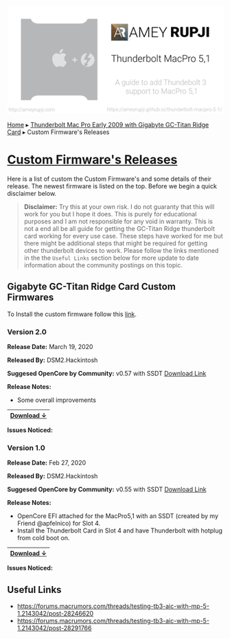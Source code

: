 ![thunderbolt mac pro 5,1 cover](./images/thunderbolt-mac-pro-5-1.png)

[Home](./README.md) ▸ [Thunderbolt Mac Pro Early 2009 with Gigabyte GC-Titan Ridge Card](./GC-TitanRidge.md) ▸ Custom Firmware's Releases 

# [Custom Firmware's Releases](https://ameyrupji.github.io/thunderbolt-macpro-5-1/GC-TitanRidge-CustomFirmware.html)

Here is a list of custom the Custom Firmware's and some details of their release. The newest firmware is listed on the top. Before we begin a quick disclaimer below.


> **Disclaimer:** Try this at your own risk. I do not guaranty that this will work for you but I hope it does. This is purely for educational purposes and I am not responsible for any void in warranty. This is not a end all be all guide for getting the GC-Titan Ridge thunderbolt card working for every use case. These steps have worked for me but there might be additional steps that might be required for getting other thunderbolt devices to work. Please follow the links mentioned in the the `Useful Links` section below for more update to date information about the community postings on this topic.

## Gigabyte GC-Titan Ridge Card Custom Firmwares

To Install the custom firmware follow this [link](./GC-TitanRidge.md).

### Version 2.0

**Release Date:** March 19, 2020

**Released By:** DSM2.Hackintosh

**Suggesed OpenCore by Community:** v0.57 with SSDT [Download Link](https://forums.macrumors.com/threads/testing-tb3-aic-with-mp-5-1.2143042/post-28370189) 

**Release Notes:**

- Some overall improvements 

| [Download ↓](https://forums.macrumors.com/threads/testing-tb3-aic-with-mp-5-1.2143042/post-28291766) |
|-----|

**Issues Noticed:**

### Version 1.0

**Release Date:** Feb 27, 2020

**Released By:** DSM2.Hackintosh

**Suggesed OpenCore by Community:** v0.55 with SSDT [Download Link](hhttps://forums.macrumors.com/threads/testing-tb3-aic-with-mp-5-1.2143042/post-28246620) 

**Release Notes:**

- OpenCore EFI attached for the MacPro5,1 with an SSDT (created by my Friend @apfelnico) for Slot 4.
- Install the Thunderbolt Card in Slot 4 and have Thunderbolt with hotplug from cold boot on.

| [Download ↓](https://forums.macrumors.com/threads/testing-tb3-aic-with-mp-5-1.2143042/post-28246620) |
|-----|

**Issues Noticed:**


## Useful Links

- https://forums.macrumors.com/threads/testing-tb3-aic-with-mp-5-1.2143042/post-28246620
- https://forums.macrumors.com/threads/testing-tb3-aic-with-mp-5-1.2143042/post-28291766

